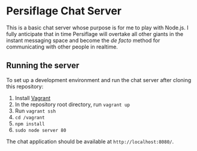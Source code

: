 # Persiflage Chat Server

This is a basic chat server whose purpose is for me to play with Node.js. I fully anticipate that in time Persiflage will overtake all other giants in the instant messaging space and become the _de facto_ method for communicating with other people in realtime.

## Running the server

To set up a development environment and run the chat server after cloning this repository:

1. Install [Vagrant](http://docs.vagrantup.com/v2/installation/index.html)
2. In the repository root directory, run `vagrant up`
3. Run `vagrant ssh`
4. `cd /vagrant`
5. `npm install`
6. `sudo node server 80`

The chat application should be available at `http://localhost:8080/`.